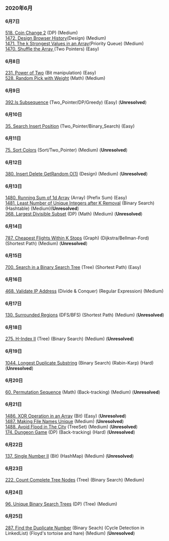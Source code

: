 ### 2020年6月  
#### 6月7日  
[518. Coin Change 2](https://github.com/Jesse1204/Leetcode/tree/master/DP/518.%20Coin%20Change%202) (DP) (Medium)  
[1472. Design Browser History](https://github.com/Jesse1204/Leetcode/tree/master/Design/1472.%20Design%20Browser%20History)(Design) (Medium)  
[1471. The k Strongest Values in an Array](https://github.com/Jesse1204/Leetcode/tree/master/Priority_Queue/1471.%20The%20k%20Strongest%20Values%20in%20an%20Array)(Priority Queue) (Medium)  
[1470. Shuffle the Array ](https://github.com/Jesse1204/Leetcode/tree/master/Two_Pointers/1470.%20Shuffle%20the%20Array)(Two Pointers) (Easy) 

#### 6月8日  
[231. Power of Two](https://github.com/Jesse1204/Leetcode/tree/master/Bit/231.%20Power%20of%20Two) (Bit manipulation) (Easy)  
[528. Random Pick with Weight](https://github.com/Jesse1204/Leetcode/tree/master/Math/528.%20Random%20Pick%20with%20Weight) (Math) (Medium)

#### 6月9日  
[392.Is Subsequence](https://github.com/Jesse1204/Leetcode/tree/master/Two_Pointers/392.%20Is%20Subsequence) (Two_Pointer/DP/Greedy) (Easy) (**Unresolved**)  

#### 6月10日  
[35. Search Insert Position](https://github.com/Jesse1204/Leetcode/tree/master/Binary_Search/35.%20Search%20Insert%20Position) (Two_Pointer/Binary_Search) (Easy)  
  
#### 6月11日  
[75. Sort Colors](https://github.com/Jesse1204/Leetcode/tree/master/Sort/75.%20Sort%20Colors) (Sort/Two_Pointer) (Medium) (**Unresolved**)
  
#### 6月12日
[380. Insert Delete GetRandom O(1)](https://github.com/Jesse1204/Leetcode/tree/master/Design/380.%20Insert%20Delete%20GetRandom%20O(1)) (Design) (Medium) (**Unresolved**)  
  
#### 6月13日
[1480. Running Sum of 1d Array](https://github.com/Jesse1204/Leetcode/tree/master/Others/1480.%20Running%20Sum%20of%201d%20Array) (Array) (Prefix Sum) (Easy)  
[1481. Least Number of Unique Integers after K Removal](https://github.com/Jesse1204/Leetcode/tree/master/Binary_Search/1481.%20Least%20Number%20of%20Unique%20Integers%20after%20K%20Removals) (Binary Search) (Hashtable) (Medium)(**Unresolved**)  
[368. Largest Divisible Subset](https://github.com/Jesse1204/Leetcode/tree/master/DP/368.%20Largest%20Divisible%20Subset) (DP) (Math) (Medium) (**Unresolved**)  
  
#### 6月14日
[787. Cheapest Flights Within K Stops](https://github.com/Jesse1204/Leetcode/tree/master/Graph/Shortest%20Path/787.%20Cheapest%20Flights%20Within%20K%20Stops) (Graph) (Dijkstra/Bellman-Ford) (Shortest Path) (Medium) (**Unresolved**)  
  
#### 6月15日
[700. Search in a Binary Search Tree](https://github.com/Jesse1204/Leetcode/tree/master/Tree/700.%20Search%20in%20a%20Binary%20Search%20Tree) (Tree) (Shortest Path) (Easy)

#### 6月16日
[468. Validate IP Address](https://github.com/Jesse1204/Leetcode/tree/master/Divide_Conquer/468.%20Validate%20IP%20Address) (Divide & Conquer) (Regular Expression) (Medium)   

#### 6月17日
[130. Surrounded Regions](https://github.com/Jesse1204/Leetcode/tree/master/DFS/130.%20Surrounded%20Regions) (DFS/BFS) (Shortest Path) (Medium) (**Unresolved**)  

#### 6月18日
[275. H-Index II](https://github.com/Jesse1204/Leetcode/tree/master/Binary_Search/275.%20H-Index%20II) (Tree) (Binary Search) (Medium) (**Unresolved**)  

#### 6月19日
[1044. Longest Duplicate Substring](https://github.com/Jesse1204/Leetcode/tree/master/String/1044.%20Longest%20Duplicate%20Substring) (Binary Search) (Rabin-Karp) (Hard) (**Unresolved**)  

#### 6月20日
[60. Permutation Sequence](https://github.com/Jesse1204/Leetcode/tree/master/Math/60.%20Permutation%20Sequence) (Math) (Back-tracking) (Medium) (**Unresolved**)  

#### 6月21日
[1486. XOR Operation in an Array](https://github.com/Jesse1204/Leetcode/tree/master/Bit/1486.%20XOR%20Operation%20in%20an%20Array) (Bit) (Easy) (**Unresolved**)  
[1487. Making File Names Unique](https://github.com/Jesse1204/Leetcode/tree/master/Others/1487.%20Making%20File%20Names%20Unique) (Medium) (**Unresolved**)  
[1488. Avoid Flood in The City](https://github.com/Jesse1204/Leetcode/tree/master/Others/1488.%20Avoid%20Flood%20in%20The%20City)  (TreeSet) (Medium) (**Unresolved**)  
[174. Dungeon Game](https://github.com/Jesse1204/Leetcode/tree/master/DP/174.%20Dungeon%20Game) (DP) (Back-tracking) (Hard) (**Unresolved**)  
#### 6月22日
[137. Single Number II](https://github.com/Jesse1204/Leetcode/tree/master/Bit/137.%20Single%20Number%20II) (Bit) (HashMap) (Medium) (**Unresolved**)  
#### 6月23日
[222. Count Complete Tree Nodes](https://github.com/Jesse1204/Leetcode/tree/master/Tree/222.%20Count%20Complete%20Tree%20Nodes) (Tree) (Binary Search) (Medium)  
#### 6月24日
[96. Unique Binary Search Trees](https://github.com/Jesse1204/Leetcode/tree/master/DP/96.%20Unique%20Binary%20Search%20Trees) (DP) (Tree) (Medium)  
#### 6月25日
[287. Find the Duplicate Number](https://github.com/Jesse1204/Leetcode/tree/master/LinkedList/287.%20Find%20the%20Duplicate%20Number) (Binary Seach) (Cycle Detection in LinkedList) (Floyd's tortoise and hare) (Medium) (**Unresolved**)   